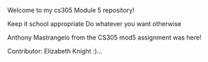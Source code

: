 Welcome to my cs305 Module 5 repository!

Keep it school appropriate
Do whatever you want otherwise

Anthony Mastrangelo from the CS305 mod5 assignment was here!

Contributor: Elizabeth Knight :)...
